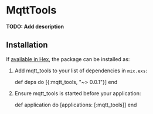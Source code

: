 # MqttTools

**TODO: Add description**

## Installation

If [available in Hex](https://hex.pm/docs/publish), the package can be installed as:

  1. Add mqtt_tools to your list of dependencies in `mix.exs`:

        def deps do
          [{:mqtt_tools, "~> 0.0.1"}]
        end

  2. Ensure mqtt_tools is started before your application:

        def application do
          [applications: [:mqtt_tools]]
        end


